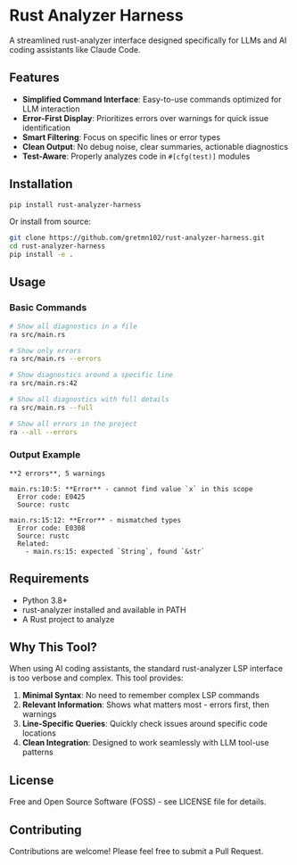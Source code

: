 # Rust Analyzer Harness

A streamlined rust-analyzer interface designed specifically for LLMs and AI coding assistants like Claude Code.

## Features

- **Simplified Command Interface**: Easy-to-use commands optimized for LLM interaction
- **Error-First Display**: Prioritizes errors over warnings for quick issue identification
- **Smart Filtering**: Focus on specific lines or error types
- **Clean Output**: No debug noise, clear summaries, actionable diagnostics
- **Test-Aware**: Properly analyzes code in `#[cfg(test)]` modules

## Installation

```bash
pip install rust-analyzer-harness
```

Or install from source:

```bash
git clone https://github.com/gretmn102/rust-analyzer-harness.git
cd rust-analyzer-harness
pip install -e .
```

## Usage

### Basic Commands

```bash
# Show all diagnostics in a file
ra src/main.rs

# Show only errors
ra src/main.rs --errors

# Show diagnostics around a specific line
ra src/main.rs:42

# Show all diagnostics with full details
ra src/main.rs --full

# Show all errors in the project
ra --all --errors
```

### Output Example

```
**2 errors**, 5 warnings

main.rs:10:5: **Error** - cannot find value `x` in this scope
  Error code: E0425
  Source: rustc

main.rs:15:12: **Error** - mismatched types
  Error code: E0308
  Source: rustc
  Related:
    - main.rs:15: expected `String`, found `&str`
```

## Requirements

- Python 3.8+
- rust-analyzer installed and available in PATH
- A Rust project to analyze

## Why This Tool?

When using AI coding assistants, the standard rust-analyzer LSP interface is too verbose and complex. This tool provides:

1. **Minimal Syntax**: No need to remember complex LSP commands
2. **Relevant Information**: Shows what matters most - errors first, then warnings
3. **Line-Specific Queries**: Quickly check issues around specific code locations
4. **Clean Integration**: Designed to work seamlessly with LLM tool-use patterns

## License

Free and Open Source Software (FOSS) - see LICENSE file for details.

## Contributing

Contributions are welcome! Please feel free to submit a Pull Request.